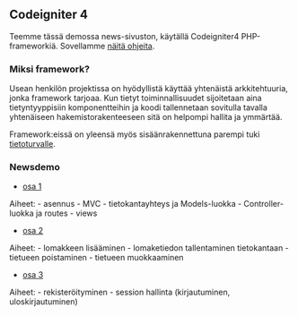 ## Codeigniter 4

Teemme tässä demossa news-sivuston, käytällä Codeigniter4 PHP-frameworkiä. Sovellamme [näitä ohjeita](https://codeigniter.com/user_guide/tutorial/index.html).

### Miksi framework?

Usean henkilön projektissa on hyödyllistä käyttää yhtenäistä arkkitehtuuria, jonka framework tarjoaa. Kun tietyt toiminnallisuudet sijoitetaan aina tietyntyyppisiin komponentteihin ja koodi tallennetaan sovitulla tavalla yhtenäiseen hakemistorakenteeseen sitä on helpompi hallita ja ymmärtää.

Framework:eissä on yleensä myös sisäänrakennettuna parempi tuki [tietoturvalle](https://codeigniter.com/userguide3/general/security.html).

### Newsdemo

- [osa 1](newsdemo_osa1.html)

Aiheet:
        - asennus
        - MVC
        - tietokantayhteys ja Models-luokka
        - Controller-luokka ja routes
        - views

- [osa 2](newsdemo_osa2.html)

Aiheet:
        - lomakkeen lisääminen
        - lomaketiedon tallentaminen tietokantaan
        - tietueen poistaminen
        - tietueen muokkaaminen

- [osa 3](newsdemo_osa3.html)

Aiheet:
        - rekisteröityminen
        - session hallinta (kirjautuminen, uloskirjautuminen)

